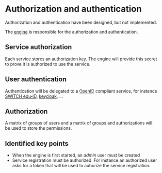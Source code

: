 # Authorization and authentication

Authorization and authentication have been designed, but not implemented.

The [engine](./engine.md) is responsible for the authorization and authentication.

## Service authorization
Each service stores an authorization key. The engine will provide this secret to
prove it is authorized to use the service.

## User authentication
Authentication will be delegated to a [OpenID](https://en.wikipedia.org/wiki/OpenID) compliant service, for instance
[SWITCH edu-ID](https://www.switch.ch/edu-id/), [keycloak](https://www.keycloak.org/), ...

## Authorization
A matrix of groups of users and a matrix of groups and authorizations will be used
to store the permissions.

## Identified key points
* When the engine is first started, an *admin* user must be created
* Service registration must be authorized. For instance an authorized user asks for a token that will be used to auhorize the service registration.
